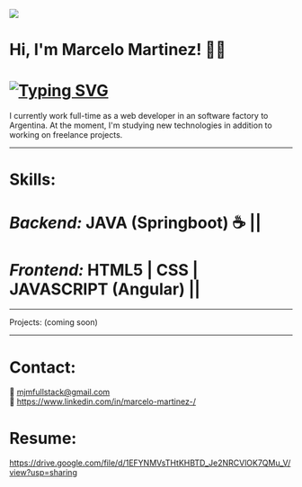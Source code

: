 ![](https://github.com/hebertdev1/hebertdev1/blob/master/javascript.gif)
#  Hi, I'm Marcelo Martinez! 👋👋


# [![Typing SVG](https://readme-typing-svg.herokuapp.com?color=%2336BCF7&lines=I'm+a+Java+Developer)](https://git.io/typing-svg)

 I currently work full-time as a web developer in an software factory to Argentina. At the moment, I'm studying new technologies in addition to working on freelance projects.


------------


# Skills:
    
# _Backend:_ JAVA (Springboot) :coffee: ||

 
# _Frontend:_ HTML5 | CSS | JAVASCRIPT (Angular) ||               
            
------------

 Projects: (coming soon)

  ------------
# Contact:

📧 mjmfullstack@gmail.com 
  <br/>
💎 https://www.linkedin.com/in/marcelo-martinez-/
<br/>

  
  # Resume: 
  
  https://drive.google.com/file/d/1EFYNMVsTHtKHBTD_Je2NRCVlOK7QMu_V/view?usp=sharing
